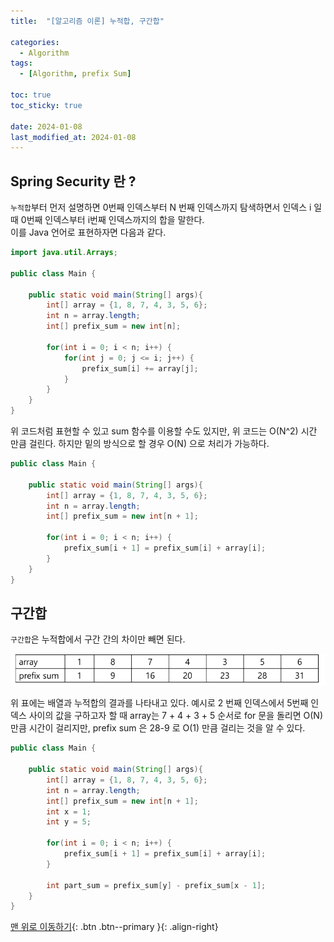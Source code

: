 ```yaml
---
title:  "[알고리즘 이론] 누적합, 구간합" 

categories:
  - Algorithm
tags:
  - [Algorithm, prefix Sum]

toc: true
toc_sticky: true

date: 2024-01-08
last_modified_at: 2024-01-08
---
```

## Spring Security 란 ?
`누적합`부터 먼저 설명하면 0번째 인덱스부터 N 번째 인덱스까지 탐색하면서 인덱스 i 일때 0번째 인덱스부터 i번째 인덱스까지의 합을 말한다.  
이를 Java 언어로 표현하자면 다음과 같다.

```java
import java.util.Arrays;

public class Main {

	public static void main(String[] args){
		int[] array = {1, 8, 7, 4, 3, 5, 6};
		int n = array.length;
		int[] prefix_sum = new int[n];
		
		for(int i = 0; i < n; i++) {
			for(int j = 0; j <= i; j++) {
				prefix_sum[i] += array[j];
			}
		}
	}
}
```

위 코드처럼 표현할 수 있고 sum 함수를 이용할 수도 있지만, 위 코드는 O(N^2) 시간 만큼 걸린다. 하지만 밑의 방식으로 할 경우 O(N) 으로 처리가 가능하다.

```java
public class Main {

	public static void main(String[] args){
		int[] array = {1, 8, 7, 4, 3, 5, 6};
		int n = array.length;
		int[] prefix_sum = new int[n + 1];
		
		for(int i = 0; i < n; i++) {
			prefix_sum[i + 1] = prefix_sum[i] + array[i];
		}
	}
}
```

## 구간합
`구간합`은 누적합에서 구간 간의 차이만 빼면 된다.

<img src="../../assets/img/algorithm/prefixsum.png">

위 표에는 배열과 누적합의 결과를 나타내고 있다. 예시로 2 번째 인덱스에서 5번째 인덱스 사이의 값을 구하고자 할 때
array는 7 + 4 + 3 + 5 순서로 for 문을 돌리면 O(N) 만큼 시간이 걸리지만, prefix sum 은 28-9 로 O(1) 만큼 걸리는 것을 알 수 있다.


```java
public class Main {

	public static void main(String[] args){
		int[] array = {1, 8, 7, 4, 3, 5, 6};
		int n = array.length;
		int[] prefix_sum = new int[n + 1];
		int x = 1;
		int y = 5;
		
		for(int i = 0; i < n; i++) {
			prefix_sum[i + 1] = prefix_sum[i] + array[i];
		}
        
		int part_sum = prefix_sum[y] - prefix_sum[x - 1];
	}
}
```

[맨 위로 이동하기](#){: .btn .btn--primary }{: .align-right}
